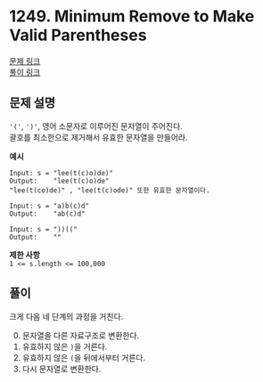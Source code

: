 # 1249. Minimum Remove to Make Valid Parentheses
[문제 링크](https://leetcode.com/problems/minimum-remove-to-make-valid-parentheses/ )  
[풀이 링크](LC1249.java )  

## 문제 설명
`'('`, `')'`, 영어 소문자로 이루어진 문자열이 주어진다.  
괄호를 최소한으로 제거해서 유효한 문자열을 만들어라.  

**예시**
```
Input: s = "lee(t(c)o)de)"
Output:    "lee(t(c)o)de"
"lee(t(co)de)" , "lee(t(c)ode)" 또한 유효한 문자열이다.

Input: s = "a)b(c)d"
Output:    "ab(c)d"

Input: s = "))(("
Output:    ""
```

**제한 사항**  
`1 <= s.length <= 100,000`  

## 풀이
크게 다음 네 단계의 과정을 거친다.  

0. 문자열을 다른 자료구조로 변환한다.  
1. 유효하지 않은 `)`을 거른다.  
2. 유효하지 않은 `(`을 뒤에서부터 거른다.  
3. 다시 문자열로 변환한다.  
